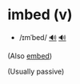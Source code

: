 # imbed (v)

- /ɪmˈbed/ [🔊](https://www.oxfordlearnersdictionaries.com/media/english/uk_pron/e/emb/embed/embed__gb_1.mp3) [🔊](https://www.oxfordlearnersdictionaries.com/media/english/uk_pron/e/emb/embed/embed__gb_1.mp3)

(Also [embed]())

(Usually passive)

